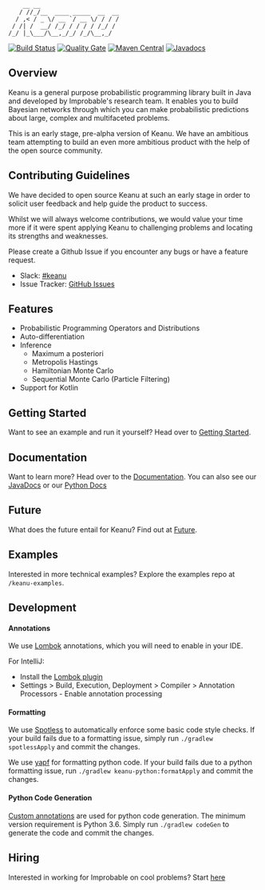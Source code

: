 ```
    __ __                      
   / //_/__  ____ _____  __  __
  / ,< / _ \/ __ `/ __ \/ / / /
 / /| /  __/ /_/ / / / / /_/ / 
/_/ |_\___/\__,_/_/ /_/\__,_/  
```


[![Build Status][travis-image]][travis-url]
[![Quality Gate][sonar-image]][sonar-url]
[![Maven Central][maven-image]][maven-url]
[![Javadocs](https://www.javadoc.io/badge/io.improbable/keanu.svg)](https://www.javadoc.io/doc/io.improbable/keanu)

## Overview

Keanu is a general purpose probabilistic programming library built in Java and developed by Improbable's research team.
It enables you to build Bayesian networks through which you can make
probabilistic predictions about large, complex and multifaceted problems.

This is an early stage, pre-alpha version of Keanu. We have an ambitious team
attempting to build an even more ambitious product with the help of the open source community.

## Contributing Guidelines
 
We have decided to open source Keanu at such an early stage in order to solicit user feedback 
and help guide the product to success.

Whilst we will always welcome contributions, we would value your time more if it 
were spent applying Keanu to challenging problems and locating its strengths and weaknesses.

Please create a Github Issue if you encounter any bugs or have a feature request.

* Slack: [#keanu](https://join.slack.com/t/improbable-eng/shared_invite/enQtMzQ1ODcyMzQ5MjM4LWY5ZWZmNGM2ODc5MmViNmQ3ZTA3ZTY3NzQwOTBlMTkzZmIxZTIxODk0OWU3YjZhNWVlNDU3MDlkZGViZjhkMjc)
* Issue Tracker: [GitHub Issues](https://github.com/improbable-research/keanu/issues)

## Features

* Probabilistic Programming Operators and Distributions
* Auto-differentiation
* Inference
  * Maximum a posteriori
  * Metropolis Hastings
  * Hamiltonian Monte Carlo
  * Sequential Monte Carlo (Particle Filtering)
* Support for Kotlin
 
## Getting Started

Want to see an example and run it yourself? Head over to [Getting Started](https://improbable-research.github.io/keanu/docs/getting-started).

## Documentation

Want to learn more? Head over to the [Documentation](https://improbable-research.github.io/keanu/).
You can also see our [JavaDocs](https://www.javadoc.io/doc/io.improbable/keanu) or our [Python Docs](https://improbable-research.github.io/keanu/python)

## Future

What does the future entail for Keanu? Find out at [Future](https://improbable-research.github.io/keanu/docs/future).

## Examples

Interested in more technical examples? Explore the examples repo at `/keanu-examples`.

## Development

#### Annotations

We use [Lombok](https://projectlombok.org/) annotations, which you will need to enable in your IDE.

For IntelliJ:
 - Install the [Lombok plugin](https://plugins.jetbrains.com/plugin/6317-lombok-plugin)
 - Settings > Build, Execution, Deployment > Compiler > Annotation Processors - Enable annotation processing

#### Formatting

We use [Spotless](https://github.com/diffplug/spotless/tree/master/plugin-gradle) to automatically enforce some basic code style checks. If your build fails due to a formatting issue, simply run `./gradlew spotlessApply` and commit the changes.

We use [yapf](https://github.com/google/yapf) for formatting python code. If your build fails due to a python formatting issue, run `./gradlew keanu-python:formatApply` and commit the changes.  


#### Python Code Generation

[Custom annotations](keanu-project/src/main/java/io/improbable/keanu/annotation) are used for python code generation. The minimum version requirement is Python 3.6. Simply run `./gradlew codeGen` to generate the code and commit the changes.


## Hiring

Interested in working for Improbable on cool problems? Start [here](https://improbable.io/careers/joining-us)

[travis-image]: https://api.travis-ci.org/improbable-research/keanu.svg?branch=develop
[travis-url]: https://travis-ci.org/improbable-research/keanu
[maven-image]: https://img.shields.io/maven-central/v/io.improbable/keanu.svg?colorB=brightgreen
[maven-url]: https://search.maven.org/artifact/io.improbable/keanu/
[sonar-image]: https://sonarcloud.io/api/project_badges/measure?project=keanu%3Akeanu-project&metric=alert_status
[sonar-url]: https://sonarcloud.io/dashboard?id=keanu%3Akeanu-project
